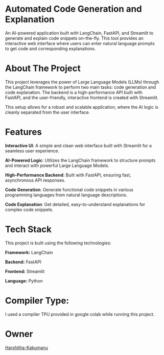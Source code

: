 # Automated Code Generation and Explanation
An AI-powered application built with LangChain, FastAPI, and Streamlit to generate and explain code snippets on-the-fly. This tool provides an interactive web interface where users can enter natural language prompts to get code and corresponding explanations.

# About The Project
This project leverages the power of Large Language Models (LLMs) through the LangChain framework to perform two main tasks: code generation and code explanation. The backend is a high-performance API built with FastAPI, and the user-friendly, interactive frontend is created with Streamlit.

This setup allows for a robust and scalable application, where the AI logic is cleanly separated from the user interface.
# Features
**Interactive UI**: A simple and clean web interface built with Streamlit for a seamless user experience.

**AI-Powered Logic**: Utilizes the LangChain framework to structure prompts and interact with powerful Large Language Models.

**High-Performance Backend**: Built with FastAPI, ensuring fast, asynchronous API responses.

**Code Generation**: Generate functional code snippets in various programming languages from natural language descriptions.

**Code Explanation**: Get detailed, easy-to-understand explanations for complex code snippets.
# Tech Stack
This project is built using the following technologies:

**Framework:** LangChain

**Backend:** FastAPI

**Frontend:** Streamlit

**Language:** Python
# Compiler Type:
I used a compiler TPU provided in google colab while running this project.
# Owner
[Harshitha-Kakumanu](https://github.com/Kakumanu-Harshitha)
